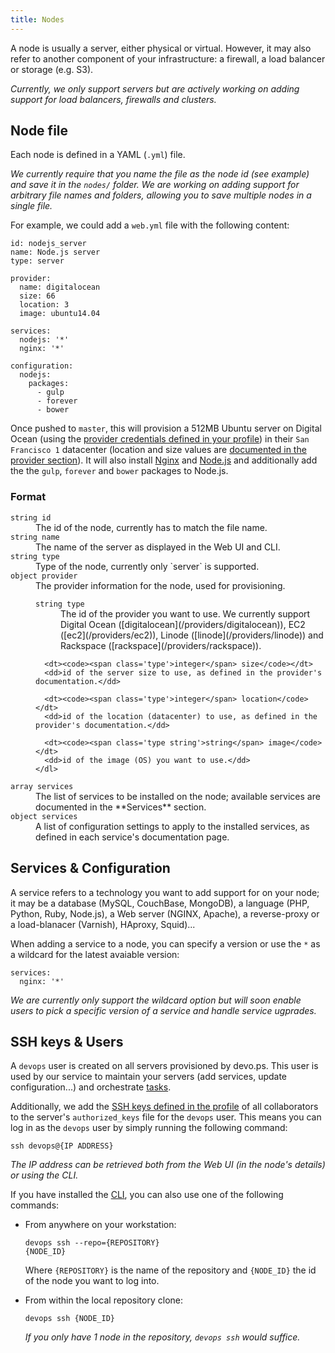 ```yaml
---
title: Nodes
---
```


A node is usually a server, either physical or virtual. However, it may also refer to another component of your infrastructure: a firewall, a load balancer or storage (e.g. S3).

*Currently, we only support servers but are actively working on adding support for load balancers, firewalls and clusters.*

## Node file

Each node is defined in a YAML (`.yml`) file.

*We currently require that you name the file as the node id (see example) and save it in the `nodes/` folder. We are working on adding support for arbitrary file names and folders, allowing you to save multiple nodes in a single file.*

For example, we could add a `web.yml` file with the following content:

    id: nodejs_server
    name: Node.js server
    type: server

    provider:
      name: digitalocean
      size: 66
      location: 3
      image: ubuntu14.04

    services:
      nodejs: '*'
      nginx: '*'

    configuration:
      nodejs:
        packages:
          - gulp
          - forever
          - bower      

Once pushed to `master`, this will provision a 512MB Ubuntu server on Digital Ocean (using the [provider credentials defined in your profile](/manual/profile#providers)) in their `San Francisco 1` datacenter (location and size values are [documented in the provider section](/providers/digital_ocean/)). It will also install [Nginx](/services/nginx) and [Node.js](/services/nodejs) and additionally add the the `gulp`, `forever` and `bower` packages to Node.js.

### Format

<dl>
  <dt><code><span class='type'>string</span> id</code></dt>
  <dd>The id of the node, currently has to match the file name.</dd>

  <dt><code><span class='type'>string</span> name</code></dt>
  <dd>The name of the server as displayed in the Web UI and CLI.</dd>

  <dt><code><span class='type'>string</span> type</code></dt.>
  <dd>Type of the node, currently only `server` is supported.</dd>

  <dt><code><span class='type'>object</span> provider</code></dt>
  <dd>
    The provider information for the node, used for provisioning.
    <dl>
      <dt><code><span class='type'>string</span> type</code></dt>
      <dd>The id of the provider you want to use. We currently support Digital Ocean ([digitalocean](/providers/digitalocean)), EC2 ([ec2](/providers/ec2)), Linode ([linode](/providers/linode)) and Rackspace ([rackspace](/providers/rackspace)).</dd>
      
      <dt><code><span class='type'>integer</span> size</code></dt>
      <dd>id of the server size to use, as defined in the provider's documentation.</dd>
      
      <dt><code><span class='type'>integer</span> location</code></dt>
      <dd>id of the location (datacenter) to use, as defined in the provider's documentation.</dd>
      
      <dt><code><span class='type string'>string</span> image</code></dt>
      <dd>id of the image (OS) you want to use.</dd>
    </dl>
  </dd>

  <dt class='optional'><code><span class='type'>array</span> services</code></dt>
  <dd>The list of services to be installed on the node; available services are documented in the **Services** section.</dd>

  <dt class='optional'><code><span class='type'>object</span> services</code></dt>
  <dd>A list of configuration settings to apply to the installed services, as defined in each service's documentation page.</dd>
</dl>

## Services & Configuration

A service refers to a technology you want to add support for on your node; it may be a database (MySQL, CouchBase, MongoDB), a language (PHP, Python, Ruby, Node.js), a Web server (NGINX, Apache), a reverse-proxy or a load-blanacer (Varnish), HAproxy, Squid)...

When adding a service to a node, you can specify a version or use the `*` as a wildcard for the latest avaiable version:

    services:
      nginx: '*'

*We are currently only support the wildcard option but will soon enable users to pick a specific version of a service and handle service ugprades.*

## SSH keys & Users

A `devops` user is created on all servers provisioned by devo.ps. This user is used by our service to maintain your servers (add services, update configuration...) and orchestrate [tasks](/manual/tasks).

Additionally, we add the [SSH keys defined in the profile](/manual/profile#ssh) of all collaborators to the server's `authorized_keys` file for the `devops` user. This means you can log in as the `devops` user by simply running the following command:

<code class='terminal pre'>ssh devops@{IP ADDRESS}</code>

*The IP address can be retrieved both from the Web UI (in the node's details) or using the CLI.*

If you have installed the [CLI](/manual/CLI.html), you can also use one of the following commands:

- From anywhere on your workstation:

    <code class='terminal pre'>devops ssh --repo={REPOSITORY} {NODE_ID}</code>

    Where `{REPOSITORY}` is the name of the repository and `{NODE_ID}` the id of the node you want to log into.

- From within the local repository clone:

    <code class='terminal pre'>devops ssh {NODE_ID}</code>

    *If you only have 1 node in the repository, `devops ssh` would suffice.*
    